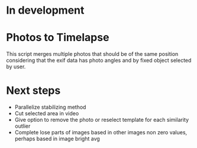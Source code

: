 # In development

# Photos to Timelapse

This script merges multiple photos that should be of the same position considering that the exif data has photo angles and by fixed object selected by user. 

# Next steps

- Parallelize stabilizing method
- Cut selected area in video
- Give option to remove the photo or reselect template for each similarity outlier
- Complete lose parts of images based in other images non zero values, perhaps based in image bright avg 